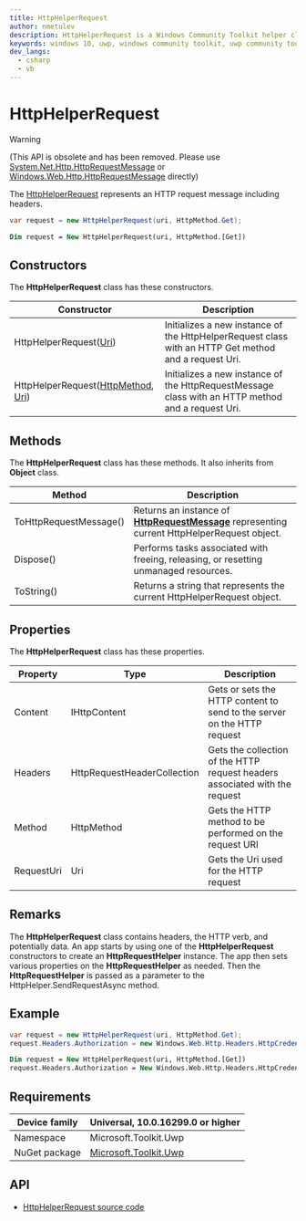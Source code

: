 ```yaml
---
title: HttpHelperRequest
author: nmetulev
description: HttpHelperRequest is a Windows Community Toolkit helper class used with the HttpHelper class to create http requests (outdated docs).
keywords: windows 10, uwp, windows community toolkit, uwp community toolkit, uwp toolkit, HttpHelperRequest
dev_langs:
  - csharp
  - vb
---
```


# HttpHelperRequest

> [!WARNING]
> (This API is obsolete and has been removed. Please use [System.Net.Http.HttpRequestMessage](/dotnet/api/system.net.http.httprequestmessage)
> or [Windows.Web.Http.HttpRequestMessage](/uwp/api/windows.web.http.httprequestmessage) directly)

The [HttpHelperRequest](/dotnet/api/microsoft.toolkit.uwp.httphelperrequest) represents an HTTP request message including headers.

```csharp
var request = new HttpHelperRequest(uri, HttpMethod.Get);
```

```vb
Dim request = New HttpHelperRequest(uri, HttpMethod.[Get])
```

## Constructors

The **HttpHelperRequest** class has these constructors.

| Constructor | Description |
| ----------  | ----------- |
| HttpHelperRequest([Uri](/dotnet/api/system.uri))  | Initializes a new instance of the HttpHelperRequest class with an HTTP Get method and a request Uri.|
| HttpHelperRequest([HttpMethod](/uwp/api/Windows.Web.Http.HttpMethod), [Uri](/dotnet/api/system.uri))  | Initializes a new instance of the HttpRequestMessage class with an HTTP method and a request Uri.|

## Methods

The **HttpHelperRequest** class has these methods. It also inherits from **Object** class.

| Method | Description |
| ------ | ----------- |
| ToHttpRequestMessage() | Returns an instance of [**HttpRequestMessage**](/uwp/api/Windows.Web.Http.HttpRequestMessage) representing current HttpHelperRequest object. |
| Dispose() | Performs tasks associated with freeing, releasing, or resetting unmanaged resources. |
| ToString() | Returns a string that represents the current HttpHelperRequest object. |

## Properties

The **HttpHelperRequest** class has these properties.

| Property | Type | Description |
| -------- | ----------- | ----------- |
| Content | IHttpContent | Gets or sets the HTTP content to send to the server on the HTTP request |
| Headers | HttpRequestHeaderCollection | Gets the collection of the HTTP request headers associated with the request |
| Method | HttpMethod | Gets the HTTP method to be performed on the request URI |
| RequestUri | Uri | Gets the Uri used for the HTTP request |

## Remarks

The **HttpHelperRequest** class contains headers, the HTTP verb, and potentially data.
An app starts by using one of the **HttpHelperRequest** constructors to create an **HttpRequestHelper** instance. The app then sets various properties on the **HttpRequestHelper** as needed. Then the **HttpRequestHelper** is passed as a parameter to the HttpHelper.SendRequestAsync method.

## Example

```csharp
var request = new HttpHelperRequest(uri, HttpMethod.Get);
request.Headers.Authorization = new Windows.Web.Http.Headers.HttpCredentialsHeaderValue("OAuth", authorizationHeaderParams);
```

```vb
Dim request = New HttpHelperRequest(uri, HttpMethod.[Get])
request.Headers.Authorization = New Windows.Web.Http.Headers.HttpCredentialsHeaderValue("OAuth", authorizationHeaderParams)
```

## Requirements

| Device family | Universal, 10.0.16299.0 or higher |
| --- | --- |
| Namespace | Microsoft.Toolkit.Uwp |
| NuGet package | [Microsoft.Toolkit.Uwp](https://www.nuget.org/packages/Microsoft.Toolkit.Uwp/) |

## API

* [HttpHelperRequest source code](https://github.com/windows-toolkit/WindowsCommunityToolkit/blob/rel/7.0.0/Microsoft.Toolkit.Uwp/Helpers/HttpHelper/HttpHelperRequest.cs)